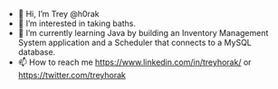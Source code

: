 - 👋 Hi, I’m Trey @h0rak
- 👀 I’m interested in taking baths. 
- 🌱 I’m currently learning Java by building an Inventory Management System application and a Scheduler that connects to a MySQL database.
- 📫 How to reach me https://www.linkedin.com/in/treyhorak/ or https://twitter.com/treyhorak

<!---
h0rak/h0rak is a ✨ special ✨ repository because its `README.md` (this file) appears on your GitHub profile.
You can click the Preview link to take a look at your changes.
--->
